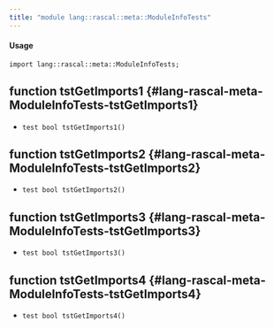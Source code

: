 ```yaml
---
title: "module lang::rascal::meta::ModuleInfoTests"
---
```


#### Usage

`import lang::rascal::meta::ModuleInfoTests;`

## function tstGetImports1 {#lang-rascal-meta-ModuleInfoTests-tstGetImports1}

* ``test bool tstGetImports1()``

## function tstGetImports2 {#lang-rascal-meta-ModuleInfoTests-tstGetImports2}

* ``test bool tstGetImports2()``

## function tstGetImports3 {#lang-rascal-meta-ModuleInfoTests-tstGetImports3}

* ``test bool tstGetImports3()``

## function tstGetImports4 {#lang-rascal-meta-ModuleInfoTests-tstGetImports4}

* ``test bool tstGetImports4()``

